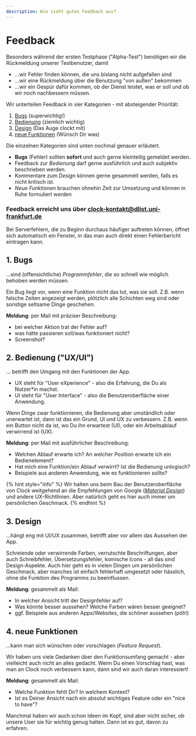 ```yaml
---
description: Wie sieht gutes Feedback aus?
---
```


# Feedback

Besonders während der ersten Testphase \("Alpha-Test"\) benötigen wir die Rückmeldung unserer Testbenutzer, damit

* ...wir Fehler finden können, die uns bislang nicht aufgefallen sind
* ...wir eine Rückmeldung über die Benutzung "von außen" bekommen
* ...wir ein Gespür dafür kommen, ob der Dienst leistet, was er soll und ob wir noch nachbessern müssen.

Wir unterteilen Feedback in vier Kategorien - mit absteigender Priorität:

1. [Bugs](how2feedback.md#1.-Bugs) \(superwichtig!\)
2. [Bedienung](how2feedback.md#2.-Bedienung) \(ziemlich wichtig\)
3. [Design](how2feedback.md#3.-Design) \(Das Auge clockt mit\)
4. [neue Funktionen](how2feedback.md#4.-neue-Funktionen) \(Wünsch Dir was\)

Die einzelnen Kategorien sind unten nochmal genauer erläutert.

* **Bugs** \(Fehler\) sollten **sofort** und auch gerne kleinteilig gemeldet werden.
* Feedback zur _Bedienung_ darf gerne ausführlich und auch subjektiv beschrieben werden.
* Kommentare zum _Design_ können gerne gesammelt werden, falls es nicht kritisch ist.
* _Neue Funktionen_ brauchen ohnehin Zeit zur Umsetzung und können in Ruhe formuliert werden

### **Feedback erreicht uns über** [**clock-kontakt@dlist.uni-frankfurt.de**](mailto:clock-kontakt@dlist.uni-frankfurt.de)

Bei Serverfehlern, die zu Beginn durchaus häufiger auftreten können, öffnet sich automatisch ein Fenster, in das man auch direkt einen Fehlerbericht eintragen kann.

## 1. Bugs

...sind \(offensichtliche\) _Programmfehler_, die so schnell wie möglich behoben werden müssen.

Ein Bug liegt vor, wenn eine Funktion nicht das tut, was sie soll. Z.B. wenn falsche Zeiten angezeigt werden, plötzlich alle Schichten weg sind oder sonstige seltsame Dinge geschehen.

**Meldung**: per Mail mit präziser Beschreibung:

* bei welcher Aktion trat der Fehler auf?
* was hätte passieren soll/was funktioniert nicht?
* Screenshot?

## 2. Bedienung \("UX/UI"\)

... betrifft den Umgang mit den Funktionen der App.

* UX steht für "User eXperience" - also die Erfahrung, die Du als Nutzer\*in machst.
* UI steht für "User Interface" - also die Benutzeroberfläche einer Anwendung.

Wenn Dinge zwar funktionieren, die Bedienung aber umständlich oder unerwartet ist, dann ist das ein Grund, UI und UX zu verbessern. Z.B. wenn ein Button nicht da ist, wo Du ihn erwartest \(UI\), oder ein Arbeitsablauf verwirrend ist \(UX\).

**Meldung**: per Mail mit ausführlicher Beschreibung:

* Welchen Ablauf erwarte ich? An welcher Position erwarte ich ein Bedienelement?
* Hat mich eine Funktion/ein Ablauf verwirrt? Ist die Bedienung unlogisch?
* Beispiele aus anderen Anwendung, wie es funktionieren sollte?

{% hint style="info" %}
Wir halten uns beim Bau der Benutzeroberfläche von Clock weitgehend an die Empfehlungen von Google \([_Material Design_](about.md#Design)\) und andere UX-Richtlinien. Aber natürlich geht es hier auch immer um persönlichen Geschmack.
{% endhint %}

## 3. Design

...hängt eng mit UI/UX zusammen, betrifft aber vor allem das Aussehen der App.

Schreiende oder verwirrende Farben, verrutschte Beschriftungen, aber auch Schreibfehler, Übersetzungsfehler, komische Icons - all das sind Design-Aspekte. Auch hier geht es in vielen Dingen um persönlichen Geschmack, aber manches ist einfach fehlerhaft umgesetzt oder hässlich, ohne die Funktion des Programms zu beeinflussen.

**Meldung**: gesammelt als Mail:

* In welcher Ansicht tritt der Designfehler auf?
* Was könnte besser aussehen? Welche Farben wären besser geeignet?
* ggf. Beispiele aus anderen Apps/Websites, die schöner aussehen \(pöh!\)

## 4. neue Funktionen

...kann man sich wünschen oder vorschlagen \(_Feature Request_\).

Wir haben uns viele Gedanken über den Funktionsumfang gemacht - aber vielleicht auch nicht an alles gedacht. Wenn Du einen Vorschlag hast, was man an Clock noch verbessern kann, dann sind wir auch daran interessiert!

**Meldung**: gesammelt als Mail:

* Welche Funktion fehlt Dir? In welchem Kontext?
* Ist es Deiner Ansicht nach ein absolut wichtiges Feature oder ein "nice to have"?

Manchmal haben wir auch schon Ideen im Kopf, sind aber nicht sicher, ob unsere User sie für wichtig genug halten. Dann ist es gut, davon zu erfahren.

